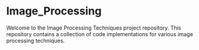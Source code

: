 # Image_Processing

Welcome to the Image Processing Techniques project repository. This repository contains a collection of code implementations for various image processing techniques.
